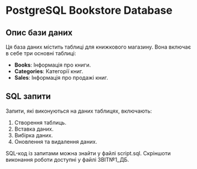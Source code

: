# PostgreSQL Bookstore Database

## Опис бази даних
Ця база даних містить таблиці для книжкового магазину. Вона включає в себе три основні таблиці:
- **Books**: Інформація про книги.
- **Categories**: Категорії книг.
- **Sales**: Інформація про продажі книг.

## SQL запити
Запити, які виконуються на даних таблицях, включають:
1. Створення таблиць.
2. Вставка даних.
3. Вибірка даних.
4. Оновлення та видалення даних.

SQL-код із запитами можна знайти у файлі script.sql.
Скріншоти виконання роботи доступні у файлі ЗВІТ№1_ДБ.
